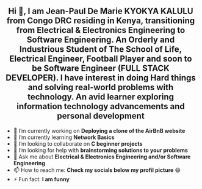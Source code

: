 <h2 align="center">Hi 👋, I am Jean-Paul De Marie KYOKYA KALULU from Congo DRC residing in Kenya, transitioning from Electrical & Electronics Engineering to Software Engineering. An Orderly and Industrious Student of The School of Life, Electrical Engineer, Football Player and soon to be Software Engineer (FULL STACK DEVELOPER). I have interest in doing Hard things and solving real-world problems with technology. An avid learner exploring information technology advancements and personal development</h2>


<!--
**kal-kyokya/kal-kyokya** is a ✨ _special_ ✨ repository because its `README.md` (this file) appears on your GitHub profile.

Here are some ideas to get you started:
-->

- 🔭 I’m currently working on **Deploying a clone of the AirBnB website**
- 🌱 I’m currently learning **Network Basics**
- 👯 I’m looking to collaborate on **C beginner projects**
- 🤔 I’m looking for help with **brainstorming solutions to your problems**
- 💬 Ask me about **Electrical & Electronics Engineering and/or Software Engineering**
- 📫 How to reach me: **Check my socials below my profil picture** 😄
- ⚡ Fun fact: **I am funny**
